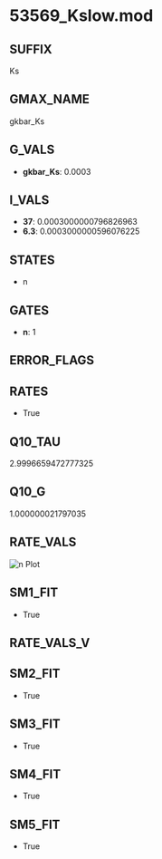 # 53569_Kslow.mod

## SUFFIX

Ks

## GMAX_NAME

gkbar_Ks

## G_VALS

- **gkbar_Ks**: 0.0003

## I_VALS

- **37**: 0.0003000000796826963
- **6.3**: 0.0003000000596076225

## STATES

- n

## GATES

- **n**: 1

## ERROR_FLAGS


## RATES

- True

## Q10_TAU

2.9996659472777325

## Q10_G

1.000000021797035

## RATE_VALS

![n Plot](/Users/pbozelos/Dropbox/icg-Chai-Panos/supermodels/output_markdown_files/K/53569_Kslow.mod/images/n.png)

## SM1_FIT

- True

## RATE_VALS_V

## SM2_FIT

- True

## SM3_FIT

- True

## SM4_FIT

- True

## SM5_FIT

- True


